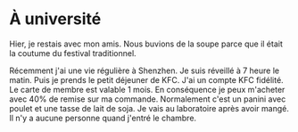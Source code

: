# À université

Hier, je restais avec mon amis.
Nous buvions de la soupe parce que il était
la coutume du festival traditionnel.

Récemment j'ai une vie régulière à Shenzhen.
Je suis réveillé à 7 heure le matin.
Puis je prends le petit déjeuner de KFC.
J'ai un compte KFC fidélité. Le carte
de membre est valable 1 mois.
En conséquence je peux m'acheter avec 40% de remise
sur ma commande. Normalement c'est
un panini avec poulet et une tasse de lait de soja.
Je vais au laboratoire après avoir mangé.
Il n'y a aucune personne quand j'entré le chambre.